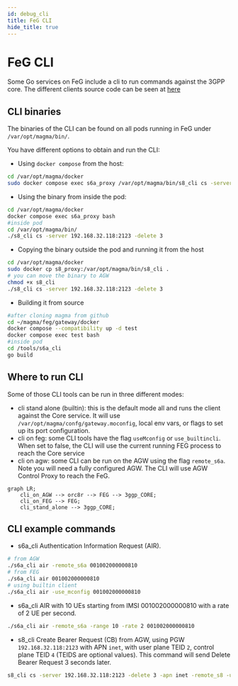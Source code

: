 ```yaml
---
id: debug_cli
title: FeG CLI
hide_title: true
---
```


# FeG CLI

Some Go services on FeG include a cli to run commands against the
3GPP core. The different clients source code can be seen at
[here](https://github.com/magma/magma/tree/master/feg/gateway/tools)

## CLI binaries

The binaries of the CLI can be found on all pods running in FeG under
`/var/opt/magma/bin/`.

You have different options to obtain and run the CLI:

- Using `docker compose` from the host:

```bash
cd /var/opt/magma/docker
sudo docker compose exec s6a_proxy /var/opt/magma/bin/s8_cli cs -server 192.168.32.118:2123 -delete 3
```

- Using the binary from inside the pod:

```bash
cd /var/opt/magma/docker
docker compose exec s6a_proxy bash
#inside pod
cd /var/opt/magma/bin/
./s8_cli cs -server 192.168.32.118:2123 -delete 3
```

- Copying the binary outside the pod and running it from the host

```bash
cd /var/opt/magma/docker
sudo docker cp s8_proxy:/var/opt/magma/bin/s8_cli .
# you can move the binary to AGW
chmod +x s8_cli
./s8_cli cs -server 192.168.32.118:2123 -delete 3
```

- Building it from source

```bash
#after cloning magma from github
cd ~/magma/feg/gateway/docker
docker compose --compatibility up -d test
docker compose exec test bash
#inside pod
cd /tools/s6a_cli
go build
```

## Where to run CLI

Some of those CLI tools can be run in three different modes:

- cli stand alone (builtin): this is the default mode all and runs the client
  against the Core service. It will use
  `/var/opt/magma/confg/gateway.moconfig`, local env vars, or flags to set up
  its port configuration.
- cli on feg: some CLI tools have the flag `useMconfig` or `use_builtincli`.
  When set to false, the CLI will use the current running FEG process to reach
  the Core service
- cli on agw: some CLI can be run on the AGW using the flag `remote_s6a`. Note
  you will need a fully configured AGW. The CLI will use AGW Control Proxy to
  reach the FeG.

```mermaid
graph LR;
    cli_on_AGW --> orc8r --> FEG --> 3ggp_CORE;
    cli_on_FEG --> FEG;
    cli_stand_alone --> 3ggp_CORE;
```

## CLI example commands

- s6a_cli Authentication Information Request (AIR).

```bash
# from AGW
./s6a_cli air -remote_s6a 001002000000810
# from FEG
./s6a_cli air 001002000000810
# using builtin client
./s6a_cli air -use_mconfig 001002000000810
```

- s6a_cli AIR with 10 UEs starting from IMSI 001002000000810 with a rate of
2 UE per second.

```bash
./s6a_cli air -remote_s6a -range 10 -rate 2 001002000000810
```

- s8_cli Create Bearer Request (CB) from AGW, using PGW `192.168.32.118:2123`
with APN `inet`, with user plane TEID `2`, control plane TEID `4` (TEIDS are
optional values). This command will send Delete Bearer Request 3 seconds
later.

```bash
s8_cli cs -server 192.168.32.118:2123 -delete 3 -apn inet -remote_s8 -uteid 2 -cteid 4 001002000000810
```
